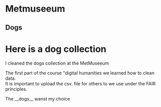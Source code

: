 # Metmuseeum
## Dogs 
# Here is a dog collection 
<p> I cleaned the dogs collection at the MetMuseeum </p> 
<p> The first part of the course "digital humanities we learned how to clean data. <br> It is important to upload the csv. file for others to we use under the FAIR principles. </p> 
<p> The __dogs__ wanst my choice </p>
